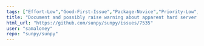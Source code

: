 ```yaml
---
tags: ["Effort-Low","Good-First-Issue","Package-Novice","Priority-Low","astronomy","astropy","hacktoberfest","net","python","solar","solar-physics","sun","sunpy"]
title: "Document and possibly raise warning about apparent hard server side limit of 20,000 for helio client"
html_url: "https://github.com/sunpy/sunpy/issues/7535"
user: "samaloney"
repo: "sunpy/sunpy"
---
```



